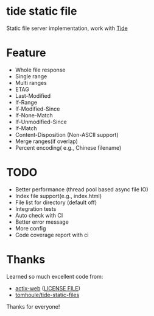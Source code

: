# tide static file

Static file server implementation, work with [Tide](https://github.com/rustasync/tide)

# Feature

+ Whole file response
+ Single range
+ Multi ranges
+ ETAG
+ Last-Modified
+ If-Range
+ If-Modified-Since
+ If-None-Match
+ If-Unmodified-Since
+ If-Match
+ Content-Disposition (Non-ASCII support)
+ Merge ranges(if overlap)
+ Percent encoding( e.g., Chinese filename)

# TODO

+ Better performance (thread pool based async file IO)
+ Index file support(e.g., index.html)
+ File list for directory (default off)
+ Integration tests
+ Auto check with CI
+ Better error message
+ More config
+ Code coverage report with ci

# Thanks

Learned so much excellent code from: 

+ [actix-web](https://github.com/actix/actix-web) ([LICENSE FILE](./origin-license/ACTIX-WEB-LICENSE-MIT))
+ [tomhoule/tide-static-files](https://github.com/tomhoule/tide-static-files)

Thanks for everyone!